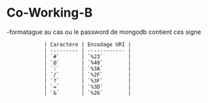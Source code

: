 # Co-Working-B
-formatague au cas ou le password de mongodb contient ces signe


                | Caractère | Encodage URI |
                | --------- | ------------ |
                | `#`       | `%23`        |
                | `@`       | `%40`        |
                | `:`       | `%3A`        |
                | `/`       | `%2F`        |
                | `?`       | `%3F`        |
                | `=`       | `%3D`        |
                | `&`       | `%26`        |
